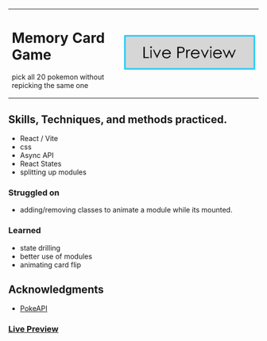 
<table>
<tr>
<td>

# Memory Card Game 

pick all 20 pokemon without repicking the same one

</td>
<td align="right">

[![Live Preview](./livePreview.png)](https://memory-card-game-mpb.netlify.app/)

</td>
</tr>
</table>


## Skills, Techniques, and methods practiced.

- React / Vite
- css
- Async API
- React States
- splitting up modules

### Struggled on

- adding/removing classes to animate a module while its mounted. 

### Learned

- state drilling
- better use of modules
- animating card flip

## Acknowledgments

  - [PokeAPI](https://pokeapi.co/) 

### [Live Preview](https://memory-card-game-mpb.netlify.app/)


